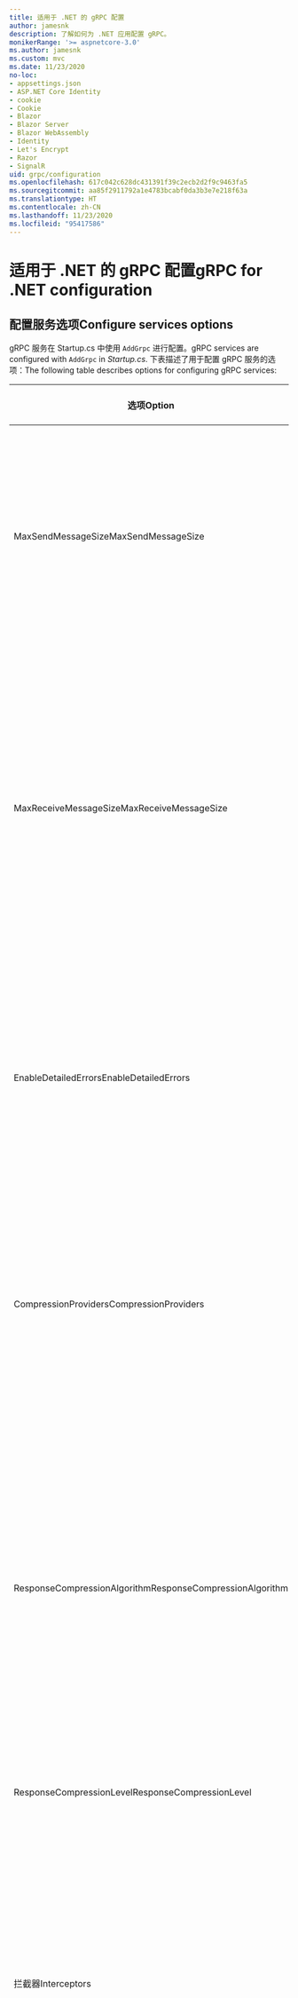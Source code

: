 ```yaml
---
title: 适用于 .NET 的 gRPC 配置
author: jamesnk
description: 了解如何为 .NET 应用配置 gRPC。
monikerRange: '>= aspnetcore-3.0'
ms.author: jamesnk
ms.custom: mvc
ms.date: 11/23/2020
no-loc:
- appsettings.json
- ASP.NET Core Identity
- cookie
- Cookie
- Blazor
- Blazor Server
- Blazor WebAssembly
- Identity
- Let's Encrypt
- Razor
- SignalR
uid: grpc/configuration
ms.openlocfilehash: 617c042c628dc431391f39c2ecb2d2f9c9463fa5
ms.sourcegitcommit: aa85f2911792a1e4783bcabf0da3b3e7e218f63a
ms.translationtype: HT
ms.contentlocale: zh-CN
ms.lasthandoff: 11/23/2020
ms.locfileid: "95417586"
---
```

# <a name="grpc-for-net-configuration"></a><span data-ttu-id="79d74-103">适用于 .NET 的 gRPC 配置</span><span class="sxs-lookup"><span data-stu-id="79d74-103">gRPC for .NET configuration</span></span>

## <a name="configure-services-options"></a><span data-ttu-id="79d74-104">配置服务选项</span><span class="sxs-lookup"><span data-stu-id="79d74-104">Configure services options</span></span>

<span data-ttu-id="79d74-105">gRPC 服务在 Startup.cs 中使用 `AddGrpc` 进行配置。</span><span class="sxs-lookup"><span data-stu-id="79d74-105">gRPC services are configured with `AddGrpc` in *Startup.cs*.</span></span> <span data-ttu-id="79d74-106">下表描述了用于配置 gRPC 服务的选项：</span><span class="sxs-lookup"><span data-stu-id="79d74-106">The following table describes options for configuring gRPC services:</span></span>

| <span data-ttu-id="79d74-107">选项</span><span class="sxs-lookup"><span data-stu-id="79d74-107">Option</span></span> | <span data-ttu-id="79d74-108">默认值</span><span class="sxs-lookup"><span data-stu-id="79d74-108">Default Value</span></span> | <span data-ttu-id="79d74-109">描述</span><span class="sxs-lookup"><span data-stu-id="79d74-109">Description</span></span> |
| ------ | ------------- | ----------- |
| <span data-ttu-id="79d74-110">MaxSendMessageSize</span><span class="sxs-lookup"><span data-stu-id="79d74-110">MaxSendMessageSize</span></span> | `null` | <span data-ttu-id="79d74-111">可以从服务器发送的最大消息大小（以字节为单位）。</span><span class="sxs-lookup"><span data-stu-id="79d74-111">The maximum message size in bytes that can be sent from the server.</span></span> <span data-ttu-id="79d74-112">尝试发送超过配置的最大消息大小的消息会导致异常。</span><span class="sxs-lookup"><span data-stu-id="79d74-112">Attempting to send a message that exceeds the configured maximum message size results in an exception.</span></span> <span data-ttu-id="79d74-113">设置为 `null`时，消息的大小不受限制。</span><span class="sxs-lookup"><span data-stu-id="79d74-113">When set to `null`, the message size is unlimited.</span></span> |
| <span data-ttu-id="79d74-114">MaxReceiveMessageSize</span><span class="sxs-lookup"><span data-stu-id="79d74-114">MaxReceiveMessageSize</span></span> | <span data-ttu-id="79d74-115">4 MB</span><span class="sxs-lookup"><span data-stu-id="79d74-115">4 MB</span></span> | <span data-ttu-id="79d74-116">可以由服务器接收的最大消息大小（以字节为单位）。</span><span class="sxs-lookup"><span data-stu-id="79d74-116">The maximum message size in bytes that can be received by the server.</span></span> <span data-ttu-id="79d74-117">如果服务器收到的消息超过此限制，则会引发异常。</span><span class="sxs-lookup"><span data-stu-id="79d74-117">If the server receives a message that exceeds this limit, it throws an exception.</span></span> <span data-ttu-id="79d74-118">增大此值可使服务器接收更大的消息，但可能会对内存消耗产生负面影响。</span><span class="sxs-lookup"><span data-stu-id="79d74-118">Increasing this value allows the server to receive larger messages, but can negatively impact memory consumption.</span></span> <span data-ttu-id="79d74-119">设置为 `null`时，消息的大小不受限制。</span><span class="sxs-lookup"><span data-stu-id="79d74-119">When set to `null`, the message size is unlimited.</span></span> |
| <span data-ttu-id="79d74-120">EnableDetailedErrors</span><span class="sxs-lookup"><span data-stu-id="79d74-120">EnableDetailedErrors</span></span> | `false` | <span data-ttu-id="79d74-121">如果为 `true`，则当服务方法中引发异常时，会将详细异常消息返回到客户端。</span><span class="sxs-lookup"><span data-stu-id="79d74-121">If `true`, detailed exception messages are returned to clients when an exception is thrown in a service method.</span></span> <span data-ttu-id="79d74-122">默认值为 `false`。</span><span class="sxs-lookup"><span data-stu-id="79d74-122">The default is `false`.</span></span> <span data-ttu-id="79d74-123">将 `EnableDetailedErrors` 设置为 `true` 可能会泄漏敏感信息。</span><span class="sxs-lookup"><span data-stu-id="79d74-123">Setting `EnableDetailedErrors` to `true` can leak sensitive information.</span></span> |
| <span data-ttu-id="79d74-124">CompressionProviders</span><span class="sxs-lookup"><span data-stu-id="79d74-124">CompressionProviders</span></span> | <span data-ttu-id="79d74-125">gzip</span><span class="sxs-lookup"><span data-stu-id="79d74-125">gzip</span></span> | <span data-ttu-id="79d74-126">用于压缩和解压缩消息的压缩提供程序的集合。</span><span class="sxs-lookup"><span data-stu-id="79d74-126">A collection of compression providers used to compress and decompress messages.</span></span> <span data-ttu-id="79d74-127">可以创建自定义压缩提供程序并将其添加到集合中。</span><span class="sxs-lookup"><span data-stu-id="79d74-127">Custom compression providers can be created and added to the collection.</span></span> <span data-ttu-id="79d74-128">默认已配置提供程序支持 gzip 压缩。</span><span class="sxs-lookup"><span data-stu-id="79d74-128">The default configured providers support **gzip** compression.</span></span> |
| <span data-ttu-id="79d74-129"><span style="word-break:normal;word-wrap:normal">ResponseCompressionAlgorithm</span></span><span class="sxs-lookup"><span data-stu-id="79d74-129"><span style="word-break:normal;word-wrap:normal">ResponseCompressionAlgorithm</span></span></span> | `null` | <span data-ttu-id="79d74-130">压缩算法用于压缩从服务器发送的消息。</span><span class="sxs-lookup"><span data-stu-id="79d74-130">The compression algorithm used to compress messages sent from the server.</span></span> <span data-ttu-id="79d74-131">该算法必须与 `CompressionProviders` 中的压缩提供程序匹配。</span><span class="sxs-lookup"><span data-stu-id="79d74-131">The algorithm must match a compression provider in `CompressionProviders`.</span></span> <span data-ttu-id="79d74-132">若要使算法可压缩响应，客户端必须通过在 grpc-accept-encoding 标头中进行发送来指示它支持算法。</span><span class="sxs-lookup"><span data-stu-id="79d74-132">For the algorithm to compress a response, the client must indicate it supports the algorithm by sending it in the **grpc-accept-encoding** header.</span></span> |
| <span data-ttu-id="79d74-133">ResponseCompressionLevel</span><span class="sxs-lookup"><span data-stu-id="79d74-133">ResponseCompressionLevel</span></span> | `null` | <span data-ttu-id="79d74-134">用于压缩从服务器发送的消息的压缩级别。</span><span class="sxs-lookup"><span data-stu-id="79d74-134">The compress level used to compress messages sent from the server.</span></span> |
| <span data-ttu-id="79d74-135">拦截器</span><span class="sxs-lookup"><span data-stu-id="79d74-135">Interceptors</span></span> | <span data-ttu-id="79d74-136">None</span><span class="sxs-lookup"><span data-stu-id="79d74-136">None</span></span> | <span data-ttu-id="79d74-137">随每个 gRPC 调用一起运行的侦听器的集合。</span><span class="sxs-lookup"><span data-stu-id="79d74-137">A collection of interceptors that are run with each gRPC call.</span></span> <span data-ttu-id="79d74-138">侦听器按注册顺序运行。</span><span class="sxs-lookup"><span data-stu-id="79d74-138">Interceptors are run in the order they are registered.</span></span> <span data-ttu-id="79d74-139">全局配置的侦听器在为单个服务配置的侦听器之前运行。</span><span class="sxs-lookup"><span data-stu-id="79d74-139">Globally configured interceptors are run before interceptors configured for a single service.</span></span> <span data-ttu-id="79d74-140">有关 gRPC 侦听器的详细信息，请参阅 [gRPC 侦听器与中间件](xref:grpc/migration#grpc-interceptors-vs-middleware)。</span><span class="sxs-lookup"><span data-stu-id="79d74-140">For more information about gRPC interceptors, see [gRPC Interceptors vs. Middleware](xref:grpc/migration#grpc-interceptors-vs-middleware).</span></span> |
| <span data-ttu-id="79d74-141">IgnoreUnknownServices</span><span class="sxs-lookup"><span data-stu-id="79d74-141">IgnoreUnknownServices</span></span> | `false` | <span data-ttu-id="79d74-142">如果为 `true`，则对未知服务和方法的调用不会返回 UNIMPLEMENTED 状态，并且请求会传递到 ASP.NET Core 中的下一个注册中间件。</span><span class="sxs-lookup"><span data-stu-id="79d74-142">If `true`, calls to unknown services and methods don't return an **UNIMPLEMENTED** status, and the request passes to the next registered middleware in ASP.NET Core.</span></span> |

<span data-ttu-id="79d74-143">可以通过在 `Startup.ConfigureServices` 中向 `AddGrpc` 调用提供选项委托，为所有服务配置选项：</span><span class="sxs-lookup"><span data-stu-id="79d74-143">Options can be configured for all services by providing an options delegate to the `AddGrpc` call in `Startup.ConfigureServices`:</span></span>

[!code-csharp[](~/grpc/configuration/sample/GrcpService/Startup.cs?name=snippet)]

<span data-ttu-id="79d74-144">用于单个服务的选项会替代 `AddGrpc` 中提供的全局选项，可以使用 `AddServiceOptions<TService>` 进行配置：</span><span class="sxs-lookup"><span data-stu-id="79d74-144">Options for a single service override the global options provided in `AddGrpc` and can be configured using `AddServiceOptions<TService>`:</span></span>

[!code-csharp[](~/grpc/configuration/sample/GrcpService/Startup2.cs?name=snippet)]

## <a name="configure-client-options"></a><span data-ttu-id="79d74-145">配置客户端选项</span><span class="sxs-lookup"><span data-stu-id="79d74-145">Configure client options</span></span>

<span data-ttu-id="79d74-146">gRPC 客户端配置在 `GrpcChannelOptions` 中进行设置。</span><span class="sxs-lookup"><span data-stu-id="79d74-146">gRPC client configuration is set on `GrpcChannelOptions`.</span></span> <span data-ttu-id="79d74-147">下表描述了用于配置 gRPC 通道的选项：</span><span class="sxs-lookup"><span data-stu-id="79d74-147">The following table describes options for configuring gRPC channels:</span></span>

| <span data-ttu-id="79d74-148">选项</span><span class="sxs-lookup"><span data-stu-id="79d74-148">Option</span></span> | <span data-ttu-id="79d74-149">默认值</span><span class="sxs-lookup"><span data-stu-id="79d74-149">Default Value</span></span> | <span data-ttu-id="79d74-150">描述</span><span class="sxs-lookup"><span data-stu-id="79d74-150">Description</span></span> |
| ------ | ------------- | ----------- |
| <span data-ttu-id="79d74-151">HttpHandler</span><span class="sxs-lookup"><span data-stu-id="79d74-151">HttpHandler</span></span> | <span data-ttu-id="79d74-152">新实例</span><span class="sxs-lookup"><span data-stu-id="79d74-152">New instance</span></span> | <span data-ttu-id="79d74-153">用于进行 gRPC 调用的 `HttpMessageHandler`。</span><span class="sxs-lookup"><span data-stu-id="79d74-153">The `HttpMessageHandler` used to make gRPC calls.</span></span> <span data-ttu-id="79d74-154">可以将客户端设置为配置自定义 `HttpClientHandler`，或将附加处理程序添加到 gRPC 调用的 HTTP 管道。</span><span class="sxs-lookup"><span data-stu-id="79d74-154">A client can be set to configure a custom `HttpClientHandler` or add additional handlers to the HTTP pipeline for gRPC calls.</span></span> <span data-ttu-id="79d74-155">如果未指定 `HttpMessageHandler`，则会通过自动处置为通道创建新 `HttpClientHandler` 实例。</span><span class="sxs-lookup"><span data-stu-id="79d74-155">If no `HttpMessageHandler` is specified, a new `HttpClientHandler` instance is created for the channel with automatic disposal.</span></span> |
| <span data-ttu-id="79d74-156">HttpClient</span><span class="sxs-lookup"><span data-stu-id="79d74-156">HttpClient</span></span> | `null` | <span data-ttu-id="79d74-157">用于进行 gRPC 调用的 `HttpClient`。</span><span class="sxs-lookup"><span data-stu-id="79d74-157">The `HttpClient` used to make gRPC calls.</span></span> <span data-ttu-id="79d74-158">此设置是 `HttpHandler` 的替代项。</span><span class="sxs-lookup"><span data-stu-id="79d74-158">This setting is an alternative to `HttpHandler`.</span></span> |
| <span data-ttu-id="79d74-159">DisposeHttpClient</span><span class="sxs-lookup"><span data-stu-id="79d74-159">DisposeHttpClient</span></span> | `false` | <span data-ttu-id="79d74-160">如果设置为 `true` 且指定了 `HttpMessageHandler` 或 `HttpClient`，则在处置 `GrpcChannel` 时，将分别处置 `HttpHandler` 或 `HttpClient`。</span><span class="sxs-lookup"><span data-stu-id="79d74-160">If set to `true` and an `HttpMessageHandler` or `HttpClient` is specified, then either the `HttpHandler` or `HttpClient`, respectively, is disposed when the `GrpcChannel` is disposed.</span></span> |
| <span data-ttu-id="79d74-161">LoggerFactory</span><span class="sxs-lookup"><span data-stu-id="79d74-161">LoggerFactory</span></span> | `null` | <span data-ttu-id="79d74-162">客户端用于记录有关 gRPC 调用的信息的 `LoggerFactory`。</span><span class="sxs-lookup"><span data-stu-id="79d74-162">The `LoggerFactory` used by the client to log information about gRPC calls.</span></span> <span data-ttu-id="79d74-163">可以通过依赖项注入来解析或使用 `LoggerFactory.Create` 来创建 `LoggerFactory` 实例。</span><span class="sxs-lookup"><span data-stu-id="79d74-163">A `LoggerFactory` instance can be resolved from dependency injection or created using `LoggerFactory.Create`.</span></span> <span data-ttu-id="79d74-164">有关配置日志记录的示例，请参阅 <xref:grpc/diagnostics#grpc-client-logging>。</span><span class="sxs-lookup"><span data-stu-id="79d74-164">For examples of configuring logging, see <xref:grpc/diagnostics#grpc-client-logging>.</span></span> |
| <span data-ttu-id="79d74-165">MaxSendMessageSize</span><span class="sxs-lookup"><span data-stu-id="79d74-165">MaxSendMessageSize</span></span> | `null` | <span data-ttu-id="79d74-166">可以从客户端发送的最大消息大小（以字节为单位）。</span><span class="sxs-lookup"><span data-stu-id="79d74-166">The maximum message size in bytes that can be sent from the client.</span></span> <span data-ttu-id="79d74-167">尝试发送超过配置的最大消息大小的消息会导致异常。</span><span class="sxs-lookup"><span data-stu-id="79d74-167">Attempting to send a message that exceeds the configured maximum message size results in an exception.</span></span> <span data-ttu-id="79d74-168">设置为 `null`时，消息的大小不受限制。</span><span class="sxs-lookup"><span data-stu-id="79d74-168">When set to `null`, the message size is unlimited.</span></span> |
| <span data-ttu-id="79d74-169"><span style="word-break:normal;word-wrap:normal">MaxReceiveMessageSize</span></span><span class="sxs-lookup"><span data-stu-id="79d74-169"><span style="word-break:normal;word-wrap:normal">MaxReceiveMessageSize</span></span></span> | <span data-ttu-id="79d74-170">4 MB</span><span class="sxs-lookup"><span data-stu-id="79d74-170">4 MB</span></span> | <span data-ttu-id="79d74-171">可以由客户端接收的最大消息大小（以字节为单位）。</span><span class="sxs-lookup"><span data-stu-id="79d74-171">The maximum message size in bytes that can be received by the client.</span></span> <span data-ttu-id="79d74-172">如果客户端收到的消息超过此限制，则会引发异常。</span><span class="sxs-lookup"><span data-stu-id="79d74-172">If the client receives a message that exceeds this limit, it throws an exception.</span></span> <span data-ttu-id="79d74-173">增大此值可使客户端接收更大的消息，但可能会对内存消耗产生负面影响。</span><span class="sxs-lookup"><span data-stu-id="79d74-173">Increasing this value allows the client to receive larger messages, but can negatively impact memory consumption.</span></span> <span data-ttu-id="79d74-174">设置为 `null`时，消息的大小不受限制。</span><span class="sxs-lookup"><span data-stu-id="79d74-174">When set to `null`, the message size is unlimited.</span></span> |
| <span data-ttu-id="79d74-175">凭据</span><span class="sxs-lookup"><span data-stu-id="79d74-175">Credentials</span></span> | `null` | <span data-ttu-id="79d74-176">一个 `ChannelCredentials` 实例。</span><span class="sxs-lookup"><span data-stu-id="79d74-176">A `ChannelCredentials` instance.</span></span> <span data-ttu-id="79d74-177">凭据用于将身份验证元数据添加到 gRPC 调用。</span><span class="sxs-lookup"><span data-stu-id="79d74-177">Credentials are used to add authentication metadata to gRPC calls.</span></span> |
| <span data-ttu-id="79d74-178">CompressionProviders</span><span class="sxs-lookup"><span data-stu-id="79d74-178">CompressionProviders</span></span> | <span data-ttu-id="79d74-179">gzip</span><span class="sxs-lookup"><span data-stu-id="79d74-179">gzip</span></span> | <span data-ttu-id="79d74-180">用于压缩和解压缩消息的压缩提供程序的集合。</span><span class="sxs-lookup"><span data-stu-id="79d74-180">A collection of compression providers used to compress and decompress messages.</span></span> <span data-ttu-id="79d74-181">可以创建自定义压缩提供程序并将其添加到集合中。</span><span class="sxs-lookup"><span data-stu-id="79d74-181">Custom compression providers can be created and added to the collection.</span></span> <span data-ttu-id="79d74-182">默认已配置提供程序支持 gzip 压缩。</span><span class="sxs-lookup"><span data-stu-id="79d74-182">The default configured providers support **gzip** compression.</span></span> |
| <span data-ttu-id="79d74-183">ThrowOperationCanceledOnCancellation</span><span class="sxs-lookup"><span data-stu-id="79d74-183">ThrowOperationCanceledOnCancellation</span></span> | `false` | <span data-ttu-id="79d74-184">如果设置为 `true`，则在取消调用或超过其截止时间时，客户端将引发 <xref:System.OperationCanceledException>。</span><span class="sxs-lookup"><span data-stu-id="79d74-184">If set to `true`, clients throw <xref:System.OperationCanceledException> when a call is canceled or its deadline is exceeded.</span></span> |

<span data-ttu-id="79d74-185">下面的代码：</span><span class="sxs-lookup"><span data-stu-id="79d74-185">The following code:</span></span>

* <span data-ttu-id="79d74-186">设置通道上发送和接收的最大消息大小。</span><span class="sxs-lookup"><span data-stu-id="79d74-186">Sets the maximum send and receive message size on the channel.</span></span>
* <span data-ttu-id="79d74-187">创建客户端。</span><span class="sxs-lookup"><span data-stu-id="79d74-187">Creates a client.</span></span>

[!code-csharp[](~/grpc/configuration/sample/Program.cs?name=snippet&highlight=3-8)]

[!INCLUDE[](~/includes/gRPCazure.md)]

## <a name="additional-resources"></a><span data-ttu-id="79d74-188">其他资源</span><span class="sxs-lookup"><span data-stu-id="79d74-188">Additional resources</span></span>

* <xref:grpc/aspnetcore>
* <xref:grpc/client>
* <xref:grpc/diagnostics>
* <xref:tutorials/grpc/grpc-start>

